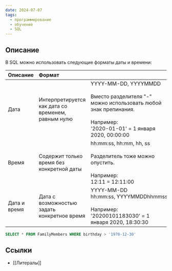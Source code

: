 ```yaml
---
date: 2024-07-07
tags:
  - программирование
  - обучение
  - SQL
---
```


## Описание
В SQL можно использовать следующие форматы даты и времени:

| Описание     | Формат                                             |                                                                                                                                                                   |
| :----------- | :------------------------------------------------- | ----------------------------------------------------------------------------------------------------------------------------------------------------------------- |
| Дата         | Интерпретируется как дата со временем, равным нулю | YYYY-MM-DD, YYYYMMDD  <br>  <br>Вместо разделителя "-" можно использовать любой знак препинания.  <br>  <br>Например:  <br>'2020-01-01' = 1 января 2020, 00:00:00 |
| Время        | Содержит только время без конкретной даты          | hh:mm:ss, hh:mm, hh, ss  <br>  <br>Разделитель тоже можно опустить.  <br>  <br>Например:  <br>12:11 = 12:11:00                                                    |
| Дата и время | Дата с возможностью задать конкретное время        | YYYY-MM-DD hh:mm:ss, YYYYMMDDhhmmss  <br>  <br>Например:  <br>'20200101183030' = 1 января 2020, 18:30:30                                                          |

```sql
SELECT * FROM FamilyMembers WHERE birthday > '1970-12-30'
```

## Ссылки
- [[Литералы]]
